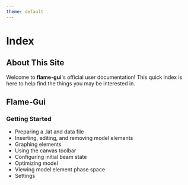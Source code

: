 ```yaml
---
theme: default
---
```

# Index
## About This Site
Welcome to **flame-gui**'s official user documentation! This quick index is here to help find the things you may be interested in.

## Flame-Gui
### Getting Started
- Preparing a .lat and data file
- Inserting, editing, and removing model elements
- Graphing elements
- Using the canvas toolbar
- Configuring initial beam state
- Optimizing model
- Viewing model element phase space
- Settings
